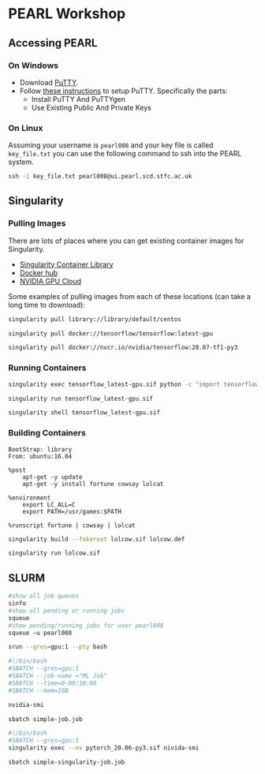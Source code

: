 # PEARL Workshop

## Accessing PEARL

### On Windows
 - Download [PuTTY](https://www.chiark.greenend.org.uk/~sgtatham/putty/latest.html).
 - Follow [these instructions](https://devops.ionos.com/tutorials/use-ssh-keys-with-putty-on-windows/#install-putty-and-puttygen) to setup PuTTY. Specifically the parts:
   - Install PuTTY And PuTTYgen
   - Use Existing Public And Private Keys
  
  
### On Linux

Assuming your username is `pearl008` and your key file is called `key_file.txt` you can use the following command to ssh into the PEARL system.

```bash
ssh -i key_file.txt pearl008@ui.pearl.scd.stfc.ac.uk
```

## Singularity

### Pulling Images
There are lots of places where you can get existing container images for Singularity.

 - [Singularity Container Library](https://cloud.sylabs.io/library)
 - [Docker hub](https://hub.docker.com/search?q=&type=image)
 - [NVIDIA GPU Cloud](https://ngc.nvidia.com/catalog/all)
 
Some examples of pulling images from each of these locations (can take a long time to download):

```bash
singularity pull library://library/default/centos

singularity pull docker://tensorflow/tensorflow:latest-gpu

singularity pull docker://nvcr.io/nvidia/tensorflow:20.07-tf1-py3
```

### Running Containers

```bash
singularity exec tensorflow_latest-gpu.sif python -c "import tensorflow as tf; print(tf.__version__)"
```

```bash
singularity run tensorflow_latest-gpu.sif
```

```bash
singularity shell tensorflow_latest-gpu.sif
```

### Building Containers

```
BootStrap: library
From: ubuntu:16.04

%post
    apt-get -y update
    apt-get -y install fortune cowsay lolcat

%environment
    export LC_ALL=C
    export PATH=/usr/games:$PATH

%runscript fortune | cowsay | lolcat
```

```bash
singularity build --fakeroot lolcow.sif lolcow.def
```

```bash
singularity run lolcow.sif 
```

## SLURM

```bash
#show all job queues
sinfo 
#show all pending or running jobs
squeue
#show pending/running jobs for user pearl008
squeue –u pearl008
```

```bash
srun --gres=gpu:1 --pty bash
```

```bash
#!/bin/bash
#SBATCH --gres=gpu:1
#SBATCH --job-name ="ML Job"
#SBATCH --time=0-00:10:00
#SBATCH --mem=1GB

nvidia-smi
```

```bash
sbatch simple-job.job
```

```bash
#!/bin/bash
#SBATCH --gres=gpu:1
singularity exec --nv pytorch_20.06-py3.sif nivida-smi
```

```bash
sbatch simple-singularity-job.job
```
